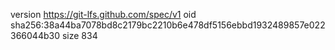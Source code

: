 version https://git-lfs.github.com/spec/v1
oid sha256:38a44ba7078bd8c2179bc2210b6e478df5156ebbd1932489857e022366044b30
size 834
